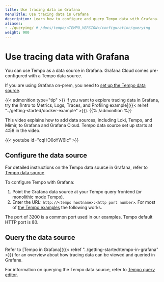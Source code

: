 ```yaml
---
title: Use tracing data in Grafana
menuTitle: Use tracing data in Grafana
description: Learn how to configure and query Tempo data with Grafana.
aliases:
- ./querying/ # /docs/tempo/<TEMPO_VERSION>/configuration/querying
weight: 900
---
```


# Use tracing data with Grafana

You can use Tempo as a data source in Grafana.
Grafana Cloud comes pre-configured with a Tempo data source.

If you are using Grafana on-prem, you need to [set up the Tempo data source](/docs/grafana/<GRAFANA_VERSION>/datasources/tempo).

{{< admonition type="tip" >}}
If you want to explore tracing data in Grafana, try the [Intro to Metrics, Logs, Traces, and Profiling example]({{< relref "../getting-started/docker-example" >}}).
{{% /admonition %}}

This video explains how to add data sources, including Loki, Tempo, and Mimir, to Grafana and Grafana Cloud. Tempo data source set up starts at 4:58 in the video.

{{< youtube id="cqHO0oYW6Ic" >}}

## Configure the data source

For detailed instructions on the Tempo data source in Grafana, refer to [Tempo data source](https://grafana.com/docs/grafana/<GRAFANA_VERSION>/datasources/tempo/).

To configure Tempo with Grafana:

1. Point the Grafana data source at your Tempo query frontend (or monolithic mode Tempo).
1. Enter the URL: `http://<tempo hostname>:<http port number>`. For most of [the Tempo examples](https://github.com/grafana/tempo/tree/main/example/docker-compose) the following works.

The port of 3200 is a common port used in our examples. Tempo default HTTP port is 80.

## Query the data source

Refer to [Tempo in Grafana]({{< relref "../getting-started/tempo-in-grafana" >}}) for an overview about how tracing data can be viewed and queried in Grafana.

For information on querying the Tempo data source, refer to [Tempo query editor](https://grafana.com/docs/grafana/<GRAFANA_VERSION>/datasources/tempo/query-editor/).